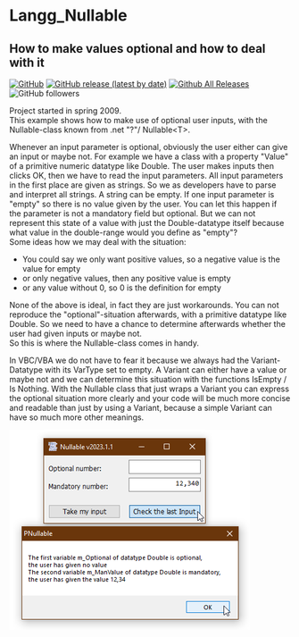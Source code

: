 # Langg_Nullable  
## How to make values optional and how to deal with it  

[![GitHub](https://img.shields.io/github/license/OlimilO1402/Langg_Nullable?style=plastic)](https://github.com/OlimilO1402/Langg_Nullable/blob/main/LICENSE)
[![GitHub release (latest by date)](https://img.shields.io/github/v/release/OlimilO1402/Langg_Nullable?style=plastic)](https://github.com/OlimilO1402/Langg_Nullable/releases/latest)
[![Github All Releases](https://img.shields.io/github/downloads/OlimilO1402/Langg_Nullable/total.svg)](https://github.com/OlimilO1402/Langg_Nullable/releases/download/v2023.1.1/OptionalNullable_v2023.1.1.zip)
![GitHub followers](https://img.shields.io/github/followers/OlimilO1402?style=social)


Project started in spring 2009.  
This example shows how to make use of optional user inputs, with the Nullable-class known from .net "?"/ Nullable\<T\>.  

Whenever an input parameter is optional, obviously the user either can give an input or maybe not. 
For example we have a class with a property "Value" of a primitive numeric datatype like Double.
The user makes inputs then clicks OK, then we have to read the input parameters.
All input parameters in the first place are given as strings.
So we as developers have to parse and interpret all strings. A string can be empty.
If one input parameter is "empty" so there is no value given by the user. 
You can let this happen if the parameter is not a mandatory field but optional.
But we can not represent this state of a value with just the Double-datatype itself because
what value in the double-range would you define as "empty"?  
Some ideas how we may deal with the situation:  
* You could say we only want positive values, so a negative value is the value for empty  
* or only negative values, then any positive value is empty  
* or any value without 0, so 0 is the definition for empty  

None of the above is ideal, in fact they are just workarounds.
You can not reproduce the "optional"-situation afterwards, with a primitive datatype like Double.
So we need to have a chance to determine afterwards whether the user had given inputs or maybe not.  
So this is where the Nullable-class comes in handy.

In VBC/VBA we do not have to fear it because we always had the Variant-Datatype with its VarType set to empty. 
A Variant can either have a value or maybe not and we can determine this situation with the 
functions IsEmpty / Is Nothing.
With the Nullable class that just wraps a Variant you can express the optional situation more clearly and your code
will be much more concise and readable than just by using a Variant, because a simple Variant can have so much more other meanings.

![OptionalNullable Image](Resources/OptionalNullable.png "OptionalNullable Image")
